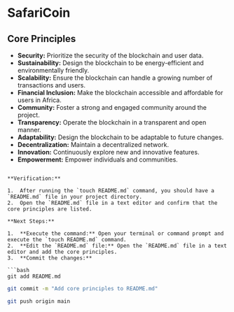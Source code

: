# SafariCoin

## Core Principles

*   **Security:** Prioritize the security of the blockchain and user data.
*   **Sustainability:** Design the blockchain to be energy-efficient and environmentally friendly.
*   **Scalability:** Ensure the blockchain can handle a growing number of transactions and users.
*   **Financial Inclusion:** Make the blockchain accessible and affordable for users in Africa.
*   **Community:** Foster a strong and engaged community around the project.
*   **Transparency:** Operate the blockchain in a transparent and open manner.
*   **Adaptability:** Design the blockchain to be adaptable to future changes.
*   **Decentralization:** Maintain a decentralized network.
*   **Innovation:** Continuously explore new and innovative features.
*   **Empowerment:** Empower individuals and communities.
```

**Verification:**

1.  After running the `touch README.md` command, you should have a `README.md` file in your project directory.
2.  Open the `README.md` file in a text editor and confirm that the core principles are listed.

**Next Steps:**

1.  **Execute the command:** Open your terminal or command prompt and execute the `touch README.md` command.
2.  **Edit the `README.md` file:** Open the `README.md` file in a text editor and add the core principles.
3.  **Commit the changes:**

```bash
git add README.md
```

```bash
git commit -m "Add core principles to README.md"
```

```bash
git push origin main
